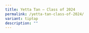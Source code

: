 ```yaml
---
title: Yetta Tan – Class of 2024
permalink: /yetta-tan-class-of-2024/
variant: tiptap
description: ""
---
```

